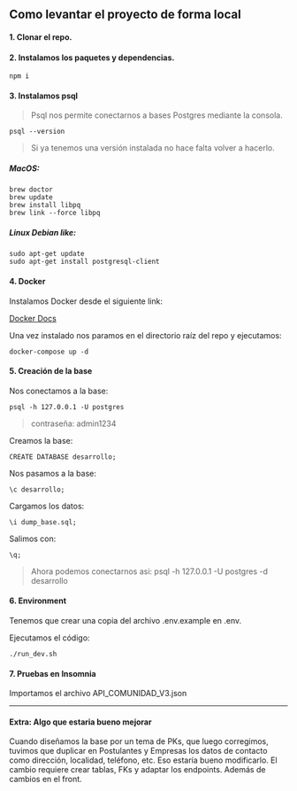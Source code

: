 ## Como levantar el proyecto de forma local

#### 1. Clonar el repo.

#### 2. Instalamos los paquetes y dependencias.

```
npm i
```

#### 3. Instalamos psql

> Psql nos permite conectarnos a bases Postgres mediante la consola.

```
psql --version
```

> Si ya tenemos una versión instalada no hace falta volver a hacerlo.

##### MacOS:

```
brew doctor
brew update
brew install libpq
brew link --force libpq
```

##### Linux Debian like:

```
sudo apt-get update
sudo apt-get install postgresql-client
```

#### 4. Docker

Instalamos Docker desde el siguiente link:

[Docker Docs](https://docs.docker.com/engine/install/)

Una vez instalado nos paramos en el directorio raíz del repo y ejecutamos:

```
docker-compose up -d
```

#### 5. Creación de la base

Nos conectamos a la base:

```
psql -h 127.0.0.1 -U postgres
```

> contraseña: admin1234

Creamos la base:

```
CREATE DATABASE desarrollo;
```
Nos pasamos a la base:

```
\c desarrollo;
```

Cargamos los datos:

```
\i dump_base.sql;
```

Salimos con:

```
\q;
```

> Ahora podemos conectarnos asi: psql -h 127.0.0.1 -U postgres -d desarrollo

#### 6. Environment

Tenemos que crear una copia del archivo .env.example en .env.

Ejecutamos el código:

```
./run_dev.sh
```

#### 7. Pruebas en Insomnia

Importamos el archivo API_COMUNIDAD_V3.json

---
#### Extra: Algo que estaria bueno mejorar

Cuando diseñamos la base por un tema de PKs, que luego corregimos, tuvimos que duplicar en Postulantes y Empresas los datos de contacto como dirección, localidad, teléfono, etc. Eso estaría bueno modificarlo. El cambio requiere crear tablas, FKs y adaptar los endpoints. Además de cambios en el front.
